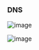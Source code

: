 ### DNS

![image](https://github.com/user-attachments/assets/d4396bd4-137e-414f-8712-cd4795356229)


![image](https://github.com/user-attachments/assets/70e6984e-af46-4d09-9cc4-0e1b58930fe1)
